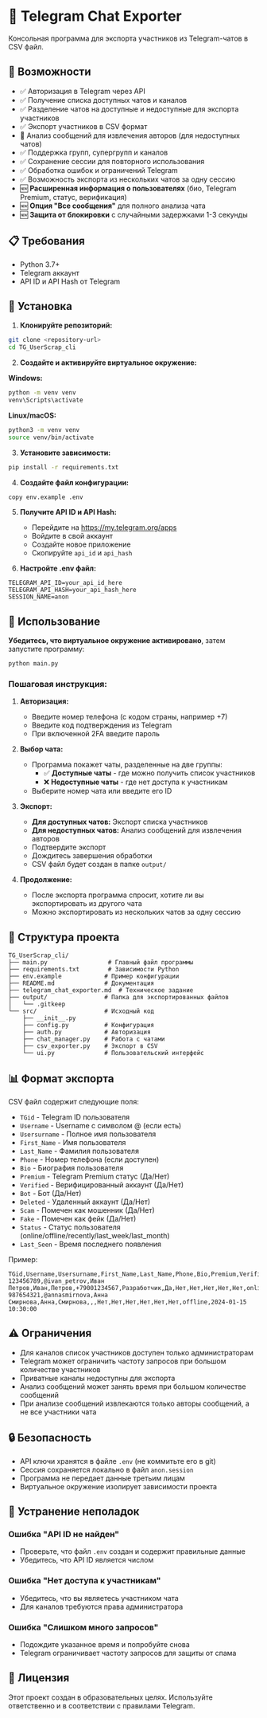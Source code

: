 # 📱 Telegram Chat Exporter

Консольная программа для экспорта участников из Telegram-чатов в CSV файл.

## 🚀 Возможности

- ✅ Авторизация в Telegram через API
- ✅ Получение списка доступных чатов и каналов
- ✅ Разделение чатов на доступные и недоступные для экспорта участников
- ✅ Экспорт участников в CSV формат
- 🎉 Анализ сообщений для извлечения авторов (для недоступных чатов)
- ✅ Поддержка групп, супергрупп и каналов
- ✅ Сохранение сессии для повторного использования
- ✅ Обработка ошибок и ограничений Telegram
- ✅ Возможность экспорта из нескольких чатов за одну сессию
- 🆕 **Расширенная информация о пользователях** (био, Telegram Premium, статус, верификация)
- 🆕 **Опция "Все сообщения"** для полного анализа чата
- 🆕 **Защита от блокировки** с случайными задержками 1-3 секунды

## 📋 Требования

- Python 3.7+
- Telegram аккаунт
- API ID и API Hash от Telegram

## 🔧 Установка

1. **Клонируйте репозиторий:**
```bash
git clone <repository-url>
cd TG_UserScrap_cli
```

2. **Создайте и активируйте виртуальное окружение:**

**Windows:**
```bash
python -m venv venv
venv\Scripts\activate
```

**Linux/macOS:**
```bash
python3 -m venv venv
source venv/bin/activate
```

3. **Установите зависимости:**
```bash
pip install -r requirements.txt
```

4. **Создайте файл конфигурации:**
```bash
copy env.example .env
```

5. **Получите API ID и API Hash:**
   - Перейдите на https://my.telegram.org/apps
   - Войдите в свой аккаунт
   - Создайте новое приложение
   - Скопируйте `api_id` и `api_hash`

6. **Настройте .env файл:**
```env
TELEGRAM_API_ID=your_api_id_here
TELEGRAM_API_HASH=your_api_hash_here
SESSION_NAME=anon
```

## 🎯 Использование

**Убедитесь, что виртуальное окружение активировано**, затем запустите программу:
```bash
python main.py
```

### Пошаговая инструкция:

1. **Авторизация:**
   - Введите номер телефона (с кодом страны, например +7)
   - Введите код подтверждения из Telegram
   - При включенной 2FA введите пароль

2. **Выбор чата:**
   - Программа покажет чаты, разделенные на две группы:
     - ✅ **Доступные чаты** - где можно получить список участников
     - ❌ **Недоступные чаты** - где нет доступа к участникам
   - Выберите номер чата или введите его ID

3. **Экспорт:**
   - **Для доступных чатов:** Экспорт списка участников
   - **Для недоступных чатов:** Анализ сообщений для извлечения авторов
   - Подтвердите экспорт
   - Дождитесь завершения обработки
   - CSV файл будет создан в папке `output/`

4. **Продолжение:**
   - После экспорта программа спросит, хотите ли вы экспортировать из другого чата
   - Можно экспортировать из нескольких чатов за одну сессию

## 📁 Структура проекта

```
TG_UserScrap_cli/
├── main.py                 # Главный файл программы
├── requirements.txt        # Зависимости Python
├── env.example            # Пример конфигурации
├── README.md              # Документация
├── telegram_chat_exporter.md  # Техническое задание
├── output/                # Папка для экспортированных файлов
│   └── .gitkeep
└── src/                   # Исходный код
    ├── __init__.py
    ├── config.py          # Конфигурация
    ├── auth.py            # Авторизация
    ├── chat_manager.py    # Работа с чатами
    ├── csv_exporter.py    # Экспорт в CSV
    └── ui.py              # Пользовательский интерфейс
```

## 📊 Формат экспорта

CSV файл содержит следующие поля:
- `TGid` - Telegram ID пользователя
- `Username` - Username с символом @ (если есть)
- `Usersurname` - Полное имя пользователя
- `First_Name` - Имя пользователя
- `Last_Name` - Фамилия пользователя
- `Phone` - Номер телефона (если доступен)
- `Bio` - Биография пользователя
- `Premium` - Telegram Premium статус (Да/Нет)
- `Verified` - Верифицированный аккаунт (Да/Нет)
- `Bot` - Бот (Да/Нет)
- `Deleted` - Удаленный аккаунт (Да/Нет)
- `Scam` - Помечен как мошенник (Да/Нет)
- `Fake` - Помечен как фейк (Да/Нет)
- `Status` - Статус пользователя (online/offline/recently/last_week/last_month)
- `Last_Seen` - Время последнего появления

Пример:
```csv
TGid,Username,Usersurname,First_Name,Last_Name,Phone,Bio,Premium,Verified,Bot,Deleted,Scam,Fake,Status,Last_Seen
123456789,@ivan_petrov,Иван Петров,Иван,Петров,+79001234567,Разработчик,Да,Нет,Нет,Нет,Нет,Нет,online,
987654321,@annasmirnova,Анна Смирнова,Анна,Смирнова,,,Нет,Нет,Нет,Нет,Нет,Нет,offline,2024-01-15 10:30:00
```

## ⚠️ Ограничения

- Для каналов список участников доступен только администраторам
- Telegram может ограничить частоту запросов при большом количестве участников
- Приватные каналы недоступны для экспорта
- Анализ сообщений может занять время при большом количестве сообщений
- При анализе сообщений извлекаются только авторы сообщений, а не все участники чата

## 🔒 Безопасность

- API ключи хранятся в файле `.env` (не коммитьте его в git)
- Сессия сохраняется локально в файл `anon.session`
- Программа не передает данные третьим лицам
- Виртуальное окружение изолирует зависимости проекта

## 🐛 Устранение неполадок

### Ошибка "API ID не найден"
- Проверьте, что файл `.env` создан и содержит правильные данные
- Убедитесь, что API ID является числом

### Ошибка "Нет доступа к участникам"
- Убедитесь, что вы являетесь участником чата
- Для каналов требуются права администратора

### Ошибка "Слишком много запросов"
- Подождите указанное время и попробуйте снова
- Telegram ограничивает частоту запросов для защиты от спама

## 📝 Лицензия

Этот проект создан в образовательных целях. Используйте ответственно и в соответствии с правилами Telegram.